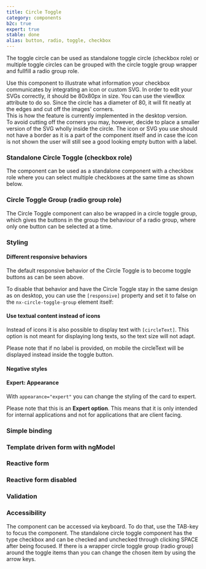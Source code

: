```yaml
---
title: Circle Toggle
category: components
b2c: true
expert: true
stable: done
alias: button, radio, toggle, checkbox
---
```


The toggle circle can be used as standalone toggle circle (checkbox role) or multiple toggle circles can be grouped with the circle toggle group wrapper and fullfill a radio group role.

Use this component to illustrate what information your checkbox communicates by integrating an icon or custom SVG. In order to edit your SVGs correctly, it should be 80x80px in size. You can use the viewBox attribute to do so. Since the circle has a diameter of 80, it will fit neatly at the edges and cut off the images' corners.<br> This is how the feature is currently implemented in the desktop version.<br> To avoid cutting off the corners you may, however, decide to place a smaller version of the SVG wholly inside the circle. The icon or SVG you use should not have a border as it is a part of the component itself and in case the icon is not shown the user will still see a good looking empty button with a label.

### Standalone Circle Toggle (checkbox role)

The component can be used as a standalone component with a checkbox role where you can select multiple checkboxes at the same time as shown below.

<!-- example(circle-toggle-standalone) -->

### Circle Toggle Group (radio group role)

The Circle Toggle component can also be wrapped in a circle toggle group, which gives the buttons in the group the behaviour of a radio group, where only one button can be selected at a time.

<!-- example(circle-toggle-group) -->

### Styling

#### Different responsive behaviors

The default responsive behavior of the Circle Toggle is to become toggle buttons as can be seen above.

To disable that behavior and have the Circle Toggle stay in the same design as on desktop, you can use the `[responsive]` property and set it to false on the `nx-circle-toggle-group` element itself:

<!-- example(circle-toggle-responsive) -->

#### Use textual content instead of icons

Instead of icons it is also possible to display text with `[circleText]`. This option is not meant for displaying long texts, so the text size will not adapt.

Please note that if no label is provided, on mobile the circleText will be displayed instead inside the toggle button.

<!-- example(circle-toggle-text) -->

#### Negative styles

<!-- example(circle-toggle-negative) -->

<div class="docs-expert-container">

#### Expert: Appearance

With `appearance="expert"` you can change the styling of the card to expert.

Please note that this is an **Expert option**. This means that it is only intended for internal applications and not for applications that are client facing.

<!-- example(circle-toggle-group-expert)-->

</div>

### Simple binding

<!-- example(circle-toggle-simple-binding) -->

### Template driven form with ngModel

<!-- example(circle-toggle-template-driven) -->

### Reactive form

<!-- example(circle-toggle-reactive) -->

### Reactive form disabled

<!-- example(circle-toggle-reactive-disabled) -->

### Validation
<!-- example(circle-toggle-validation)-->

### Accessibility

The component can be accessed via keyboard. To do that, use the TAB-key to focus the component. The standalone circle toggle component has the type checkbox and can be checked and unchecked through clicking SPACE after being focused. If there is a wrapper circle toggle group (radio group) around the toggle items than you can change the chosen item by using the arrow keys.
